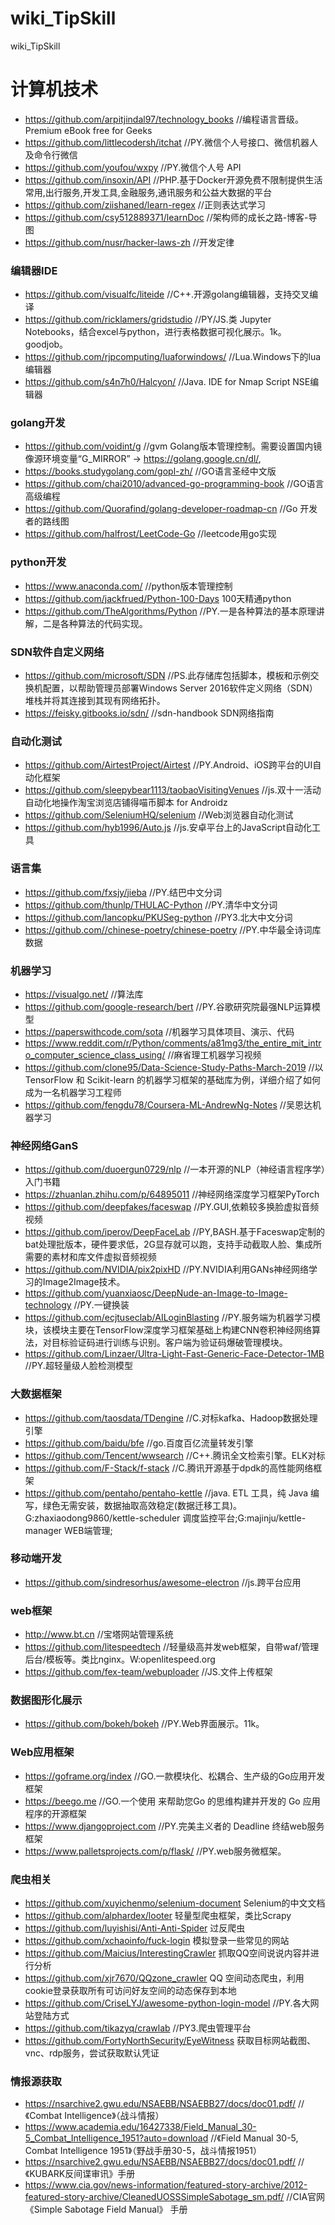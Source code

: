 # wiki_TipSkill
 wiki_TipSkill
# 计算机技术
- https://github.com/arpitjindal97/technology_books    //编程语言晋级。Premium eBook free for Geeks
- https://github.com/littlecodersh/itchat    //PY.微信个人号接口、微信机器人及命令行微信
- https://github.com/youfou/wxpy    //PY.微信个人号 API
- https://github.com/insoxin/API    //PHP.基于Docker开源免费不限制提供生活常用,出行服务,开发工具,金融服务,通讯服务和公益大数据的平台
- https://github.com/ziishaned/learn-regex    //正则表达式学习
- https://github.com/csy512889371/learnDoc    //架构师的成长之路-博客-导图
- https://github.com/nusr/hacker-laws-zh    //开发定律
### 编辑器IDE
- https://github.com/visualfc/liteide    //C++.开源golang编辑器，支持交叉编译
- https://github.com/ricklamers/gridstudio    //PY/JS.类 Jupyter Notebooks，结合excel与python，进行表格数据可视化展示。1k。goodjob。
- https://github.com/rjpcomputing/luaforwindows/    //Lua.Windows下的lua编辑器
- https://github.com/s4n7h0/Halcyon/    //Java. IDE for Nmap Script NSE编辑器
### golang开发
- https://github.com/voidint/g    //gvm Golang版本管理控制。需要设置国内镜像源环境变量“G_MIRROR” -> https://golang.google.cn/dl/,
- https://books.studygolang.com/gopl-zh/    //GO语言圣经中文版
- https://github.com/chai2010/advanced-go-programming-book    //GO语言高级编程
- https://github.com/Quorafind/golang-developer-roadmap-cn    //Go 开发者的路线图
- https://github.com/halfrost/LeetCode-Go    //leetcode用go实现
### python开发
- https://www.anaconda.com/    //python版本管理控制
- https://github.com/jackfrued/Python-100-Days 100天精通python
- https://github.com/TheAlgorithms/Python    //PY.一是各种算法的基本原理讲解，二是各种算法的代码实现。
### SDN软件自定义网络
- https://github.com/microsoft/SDN    //PS.此存储库包括脚本，模板和示例交换机配置，以帮助管理员部署Windows Server 2016软件定义网络（SDN）堆栈并将其连接到其现有网络拓扑。
- https://feisky.gitbooks.io/sdn/    //sdn-handbook SDN网络指南
### 自动化测试
- https://github.com/AirtestProject/Airtest    //PY.Android、iOS跨平台的UI自动化框架
- https://github.com/sleepybear1113/taobaoVisitingVenues    //js.双十一活动自动化地操作淘宝浏览店铺得喵币脚本 for Androidz
- https://github.com/SeleniumHQ/selenium    //Web浏览器自动化测试
- https://github.com/hyb1996/Auto.js    //js.安卓平台上的JavaScript自动化工具
### 语言集
- https://github.com/fxsjy/jieba    //PY.结巴中文分词
- https://github.com/thunlp/THULAC-Python    //PY.清华中文分词
- https://github.com/lancopku/PKUSeg-python    //PY3.北大中文分词
- https://github.com//chinese-poetry/chinese-poetry    //PY.中华最全诗词库数据
### 机器学习
- https://visualgo.net/    //算法库
- https://github.com/google-research/bert    //PY.谷歌研究院最强NLP运算模型
- https://paperswithcode.com/sota    //机器学习具体项目、演示、代码
- https://www.reddit.com/r/Python/comments/a81mg3/the_entire_mit_intro_computer_science_class_using/    //麻省理工机器学习视频
- https://github.com/clone95/Data-Science-Study-Paths-March-2019    //以 TensorFlow 和 Scikit-learn 的机器学习框架的基础库为例，详细介绍了如何成为一名机器学习工程师
- https://github.com/fengdu78/Coursera-ML-AndrewNg-Notes    //吴恩达机器学习
### 神经网络GanS
- https://github.com/duoergun0729/nlp    //一本开源的NLP（神经语言程序学）入门书籍
- https://zhuanlan.zhihu.com/p/64895011    //神经网络深度学习框架PyTorch
- https://github.com/deepfakes/faceswap    //PY.GUI,依赖较多换脸虚拟音频视频
- https://github.com/iperov/DeepFaceLab    //PY,BASH.基于Faceswap定制的bat处理批版本，硬件要求低，2G显存就可以跑，支持手动截取人脸、集成所需要的素材和库文件虚拟音频视频
- https://github.com/NVIDIA/pix2pixHD    //PY.NVIDIA利用GANs神经网络学习的Image2Image技术。
- https://github.com/yuanxiaosc/DeepNude-an-Image-to-Image-technology    //PY.一键换装
- https://github.com/ecjtuseclab/AILoginBlasting    //PY.服务端为机器学习模块，该模块主要在TensorFlow深度学习框架基础上构建CNN卷积神经网络算法，对目标验证码进行训练与识别。客户端为验证码爆破管理模块。
- https://github.com/Linzaer/Ultra-Light-Fast-Generic-Face-Detector-1MB    //PY.超轻量级人脸检测模型
### 大数据框架
- https://github.com/taosdata/TDengine    //C.对标kafka、Hadoop数据处理引擎
- https://github.com/baidu/bfe    //go.百度百亿流量转发引擎
- https://github.com/Tencent/wwsearch    //C++.腾讯全文检索引擎。ELK对标
- https://github.com/F-Stack/f-stack    //C.腾讯开源基于dpdk的高性能网络框架
- https://github.com/pentaho/pentaho-kettle    //java. ETL 工具，纯 Java 编写，绿色无需安装，数据抽取高效稳定(数据迁移工具)。G:zhaxiaodong9860/kettle-scheduler 调度监控平台;G:majinju/kettle-manager WEB端管理;
### 移动端开发
- https://github.com/sindresorhus/awesome-electron    //js.跨平台应用
### web框架
- http://www.bt.cn    //宝塔网站管理系统
- https://github.com/litespeedtech    //轻量级高并发web框架，自带waf/管理后台/模板等。类比nginx。W:openlitespeed.org
- https://github.com/fex-team/webuploader    //JS.文件上传框架
### 数据图形化展示
- https://github.com/bokeh/bokeh    //PY.Web界面展示。11k。
### Web应用框架
- https://goframe.org/index    //GO.一款模块化、松耦合、生产级的Go应用开发框架
- https://beego.me    //GO.一个使用 来帮助您Go 的思维构建并开发的 Go 应用程序的开源框架
- https://www.djangoproject.com    //PY.完美主义者的 Deadline 终结web服务框架
- https://www.palletsprojects.com/p/flask/    //PY.web服务微框架。
### 爬虫相关
- https://github.com/xuyichenmo/selenium-document Selenium的中文文档
- https://github.com/alphardex/looter 轻量型爬虫框架，类比Scrapy
- https://github.com/luyishisi/Anti-Anti-Spider 过反爬虫
- https://github.com/xchaoinfo/fuck-login 模拟登录一些常见的网站
- https://github.com/Maicius/InterestingCrawler 抓取QQ空间说说内容并进行分析
- https://github.com/xjr7670/QQzone_crawler QQ 空间动态爬虫，利用cookie登录获取所有可访问好友空间的动态保存到本地
- https://github.com/CriseLYJ/awesome-python-login-model    //PY.各大网站登陆方式
- https://github.com/tikazyq/crawlab    //PY3.爬虫管理平台
- https://github.com/FortyNorthSecurity/EyeWitness 获取目标网站截图、vnc、rdp服务，尝试获取默认凭证
### 情报源获取
- https://nsarchive2.gwu.edu/NSAEBB/NSAEBB27/docs/doc01.pdf/    //《Combat Intelligence》（战斗情报）
- https://www.academia.edu/16427338/Field_Manual_30-5_Combat_Intelligence_1951?auto=download    //《Field Manual 30-5, Combat Intelligence 1951》（野战手册30-5，战斗情报1951）
- https://nsarchive2.gwu.edu/NSAEBB/NSAEBB27/docs/doc01.pdf/    //《KUBARK反间谍审讯》手册
- https://www.cia.gov/news-information/featured-story-archive/2012-featured-story-archive/CleanedUOSSSimpleSabotage_sm.pdf/    //CIA官网《Simple Sabotage Field Manual》 手册